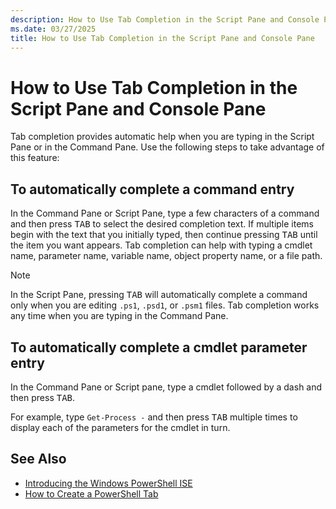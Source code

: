 ```yaml
---
description: How to Use Tab Completion in the Script Pane and Console Pane
ms.date: 03/27/2025
title: How to Use Tab Completion in the Script Pane and Console Pane
---
```


# How to Use Tab Completion in the Script Pane and Console Pane

Tab completion provides automatic help when you are typing in the Script Pane or in the Command
Pane. Use the following steps to take advantage of this feature:

## To automatically complete a command entry

In the Command Pane or Script Pane, type a few characters of a command and then press <kbd>TAB</kbd>
to select the desired completion text. If multiple items begin with the text that you initially
typed, then continue pressing <kbd>TAB</kbd> until the item you want appears. Tab completion can
help with typing a cmdlet name, parameter name, variable name, object property name, or a file path.

> [!NOTE]
> In the Script Pane, pressing <kbd>TAB</kbd> will automatically complete a command only when you
> are editing `.ps1`, `.psd1`, or `.psm1` files. Tab completion works any time when you are typing
> in the Command Pane.

## To automatically complete a cmdlet parameter entry

In the Command Pane or Script pane, type a cmdlet followed by a dash and then press <kbd>TAB</kbd>.

For example, type `Get-Process -` and then press <kbd>TAB</kbd> multiple times to display each of
the parameters for the cmdlet in turn.

## See Also

- [Introducing the Windows PowerShell ISE][02]
- [How to Create a PowerShell Tab][01]

<!-- link references -->
[01]: How-to-Create-a-PowerShell-Tab-in-Windows-PowerShell-ISE.md
[02]: Introducing-the-Windows-PowerShell-ISE.md
